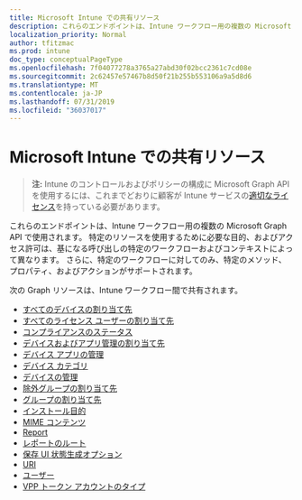 ```yaml
---
title: Microsoft Intune での共有リソース
description: これらのエンドポイントは、Intune ワークフロー用の複数の Microsoft Graph API で使用されます。  特定のリソースを使用するために必要な目的、およびアクセス許可は、基になる呼び出しの特定のワークフローおよびコンテキストによって異なります。  さらに、特定のワークフローに対してのみ、特定のメソッド、プロパティ、およびアクションがサポートされます。
localization_priority: Normal
author: tfitzmac
ms.prod: intune
doc_type: conceptualPageType
ms.openlocfilehash: 7f04077278a3765a27abd30f02bcc2361c7cd08e
ms.sourcegitcommit: 2c62457e57467b8d50f21b255b553106a9a5d8d6
ms.translationtype: MT
ms.contentlocale: ja-JP
ms.lasthandoff: 07/31/2019
ms.locfileid: "36037017"
---
```

# <a name="shared-resources-in-microsoft-intune"></a>Microsoft Intune での共有リソース

> **注:** Intune のコントロールおよびポリシーの構成に Microsoft Graph API を使用するには、これまでどおりに顧客が Intune サービスの[適切なライセンス](https://www.microsoft.com/en-us/cloud-platform/microsoft-intune-pricing)を持っている必要があります。

これらのエンドポイントは、Intune ワークフロー用の複数の Microsoft Graph API で使用されます。  特定のリソースを使用するために必要な目的、およびアクセス許可は、基になる呼び出しの特定のワークフローおよびコンテキストによって異なります。  さらに、特定のワークフローに対してのみ、特定のメソッド、プロパティ、およびアクションがサポートされます。

次の Graph リソースは、Intune ワークフロー間で共有されます。  

- [すべてのデバイスの割り当て先](intune-shared-alldevicesassignmenttarget.md)
- [すべてのライセンス ユーザーの割り当て先](intune-shared-alllicensedusersassignmenttarget.md)
- [コンプライアンスのステータス](intune-shared-compliancestatus.md)
- [デバイスおよびアプリ管理の割り当て先](intune-shared-deviceandappmanagementassignmenttarget.md)
- [デバイス アプリの管理](intune-shared-deviceappmanagement.md)
- [デバイス カテゴリ](intune-shared-devicecategory.md)
- [デバイスの管理](intune-shared-devicemanagement.md)
- [除外グループの割り当て先](intune-shared-exclusiongroupassignmenttarget.md)
- [グループの割り当て先](intune-shared-groupassignmenttarget.md)
- [インストール目的](intune-shared-installintent.md)
- [MIME コンテンツ](intune-shared-mimecontent.md)
- [Report](intune-shared-report.md)
- [レポートのルート](intune-shared-reportroot.md)
- [保存 UI 状態生成オプション](intune-shared-saveduistategenerationoptions.md)
- [URI](intune-shared-uri.md)
- [ユーザー](intune-shared-user.md)
- [VPP トークン アカウントのタイプ](intune-shared-vpptokenaccounttype.md)
